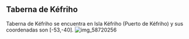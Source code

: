 ## Taberna de Kéfriho
Taberna de Kéfriho se encuentra en Isla Kéfriho (Puerto de Kéfriho) y sus coordenadas son [-53,-40].
![img_58720256](https://media.discordapp.net/attachments/1115311447145193482/1115361616616226886/58720256.jpg)